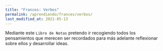 ```yaml
---
title: "Frances: Verbos"
permalink: /aprendiendo/frances/verbos/
last_modified_at: 2021-05-13
---
```


Mediante este `Libro de Notas` pretendo ir recogiendo todos los pensamientos que merecen ser recordados para más adelante reflexionar sobre ellos y desarrollar ideas. 


## 

## 
